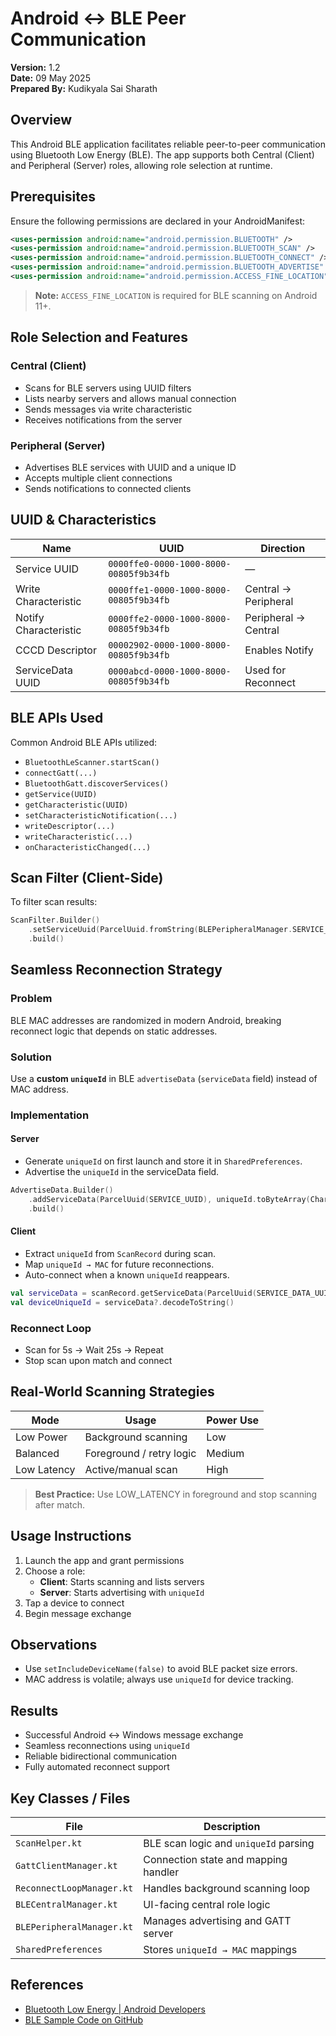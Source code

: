 # Android ↔ BLE Peer Communication

**Version:** 1.2  
**Date:** 09 May 2025  
**Prepared By:** Kudikyala Sai Sharath

## Overview

This Android BLE application facilitates reliable peer-to-peer communication using Bluetooth Low Energy (BLE). The app supports both Central (Client) and Peripheral (Server) roles, allowing role selection at runtime.

## Prerequisites

Ensure the following permissions are declared in your AndroidManifest:

```xml
<uses-permission android:name="android.permission.BLUETOOTH" />
<uses-permission android:name="android.permission.BLUETOOTH_SCAN" />
<uses-permission android:name="android.permission.BLUETOOTH_CONNECT" />
<uses-permission android:name="android.permission.BLUETOOTH_ADVERTISE" />
<uses-permission android:name="android.permission.ACCESS_FINE_LOCATION" />
```

> **Note:** `ACCESS_FINE_LOCATION` is required for BLE scanning on Android 11+.

## Role Selection and Features

### Central (Client)
- Scans for BLE servers using UUID filters
- Lists nearby servers and allows manual connection
- Sends messages via write characteristic
- Receives notifications from the server

### Peripheral (Server)
- Advertises BLE services with UUID and a unique ID
- Accepts multiple client connections
- Sends notifications to connected clients

## UUID & Characteristics

| Name                 | UUID                                     | Direction             |
|----------------------|-------------------------------------------|------------------------|
| Service UUID         | `0000ffe0-0000-1000-8000-00805f9b34fb`     | —                      |
| Write Characteristic | `0000ffe1-0000-1000-8000-00805f9b34fb`     | Central → Peripheral   |
| Notify Characteristic| `0000ffe2-0000-1000-8000-00805f9b34fb`     | Peripheral → Central   |
| CCCD Descriptor      | `00002902-0000-1000-8000-00805f9b34fb`     | Enables Notify         |
| ServiceData UUID     | `0000abcd-0000-1000-8000-00805f9b34fb`     | Used for Reconnect     |

## BLE APIs Used

Common Android BLE APIs utilized:
- `BluetoothLeScanner.startScan()`
- `connectGatt(...)`
- `BluetoothGatt.discoverServices()`
- `getService(UUID)`
- `getCharacteristic(UUID)`
- `setCharacteristicNotification(...)`
- `writeDescriptor(...)`
- `writeCharacteristic(...)`
- `onCharacteristicChanged(...)`

## Scan Filter (Client-Side)

To filter scan results:

```kotlin
ScanFilter.Builder()
    .setServiceUuid(ParcelUuid.fromString(BLEPeripheralManager.SERVICE_UUID.toString()))
    .build()
```

## Seamless Reconnection Strategy

### Problem
BLE MAC addresses are randomized in modern Android, breaking reconnect logic that depends on static addresses.

### Solution
Use a **custom `uniqueId`** in BLE `advertiseData` (`serviceData` field) instead of MAC address.

### Implementation

#### Server
- Generate `uniqueId` on first launch and store it in `SharedPreferences`.
- Advertise the `uniqueId` in the serviceData field.

```kotlin
AdvertiseData.Builder()
    .addServiceData(ParcelUuid(SERVICE_UUID), uniqueId.toByteArray(Charsets.UTF_8))
    .build()
```

#### Client
- Extract `uniqueId` from `ScanRecord` during scan.
- Map `uniqueId → MAC` for future reconnections.
- Auto-connect when a known `uniqueId` reappears.

```kotlin
val serviceData = scanRecord.getServiceData(ParcelUuid(SERVICE_DATA_UUID))
val deviceUniqueId = serviceData?.decodeToString()
```

### Reconnect Loop
- Scan for 5s → Wait 25s → Repeat
- Stop scan upon match and connect

## Real-World Scanning Strategies

| Mode         | Usage                       | Power Use |
|--------------|-----------------------------|-----------|
| Low Power    | Background scanning          | Low       |
| Balanced     | Foreground / retry logic     | Medium    |
| Low Latency  | Active/manual scan           | High      |

> **Best Practice:** Use LOW_LATENCY in foreground and stop scanning after match.

## Usage Instructions

1. Launch the app and grant permissions
2. Choose a role:
   - **Client**: Starts scanning and lists servers
   - **Server**: Starts advertising with `uniqueId`
3. Tap a device to connect
4. Begin message exchange

## Observations

- Use `setIncludeDeviceName(false)` to avoid BLE packet size errors.
- MAC address is volatile; always use `uniqueId` for device tracking.

## Results

- Successful Android ↔ Windows message exchange
- Seamless reconnections using `uniqueId`
- Reliable bidirectional communication
- Fully automated reconnect support

## Key Classes / Files

| File                    | Description                              |
|-------------------------|------------------------------------------|
| `ScanHelper.kt`         | BLE scan logic and `uniqueId` parsing    |
| `GattClientManager.kt`  | Connection state and mapping handler     |
| `ReconnectLoopManager.kt` | Handles background scanning loop        |
| `BLECentralManager.kt`  | UI-facing central role logic             |
| `BLEPeripheralManager.kt`| Manages advertising and GATT server     |
| `SharedPreferences`     | Stores `uniqueId → MAC` mappings         |

## References

- [Bluetooth Low Energy | Android Developers](https://developer.android.com/guide/topics/connectivity/bluetooth-le)
- [BLE Sample Code on GitHub](https://github.com/android/connectivity-samples/tree/main/BluetoothLeGatt)